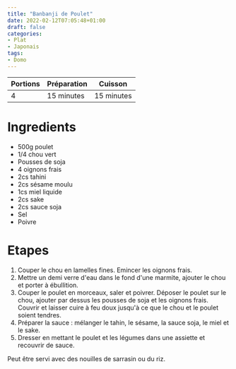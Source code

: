 ```yaml
---
title: "Banbanji de Poulet"
date: 2022-02-12T07:05:48+01:00
draft: false
categories:
- Plat
- Japonais
tags:
- Domo
---
```


| Portions | Préparation | Cuisson    |
|----------|-------------|------------|
| 4        | 15 minutes  | 15 minutes |

# Ingredients

- 500g poulet
- 1/4 chou vert
- Pousses de soja
- 4 oignons frais
- 2cs tahini
- 2cs sésame moulu
- 1cs miel liquide
- 2cs sake
- 2cs sauce soja
- Sel
- Poivre

# Etapes

1) Couper le chou en lamelles fines. Emincer les oignons frais.
2) Mettre un demi verre d'eau dans le fond d'une marmite, ajouter le chou et porter à ébullition.
3) Couper le poulet en morceaux, saler et poivrer. Déposer le poulet sur le chou, ajouter par dessus les pousses de soja et les oignons frais. Couvrir et laisser cuire à feu doux jusqu'à ce que le chou et le poulet soient tendres.
4) Préparer la sauce : mélanger le tahin, le sésame, la sauce soja, le miel et le sake.
5) Dresser en mettant le poulet et les légumes dans une assiette et recouvrir de sauce.

Peut être servi avec des nouilles de sarrasin ou du riz.
